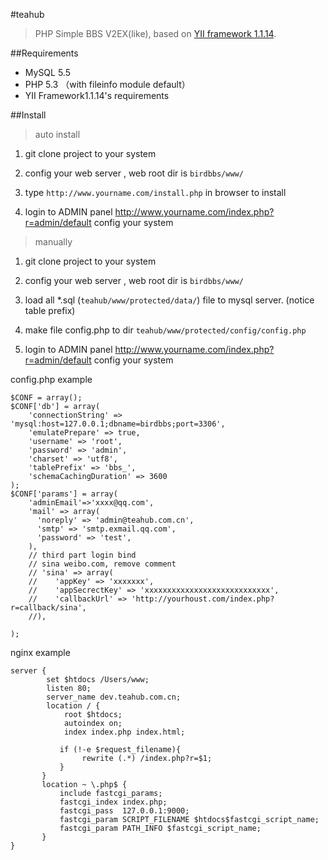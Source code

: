#teahub
 
> PHP Simple BBS V2EX(like), based on [YII framework 1.1.14](http://www.yiiframework.com). 

##Requirements
- MySQL 5.5
- PHP 5.3 （with fileinfo module default）
- YII Framework1.1.14's requirements

##Install
> auto install

1. git clone project to your system

2. config your web server , web root dir is `birdbbs/www/`

3. type  `http://www.yourname.com/install.php` in browser to install

4. login to ADMIN panel http://www.yourname.com/index.php?r=admin/default config your system

> manually

1. git clone project to your system

2. config your web server , web root dir is `birdbbs/www/`

3. load all *.sql (`teahub/www/protected/data/`) file to mysql server. (notice table prefix)

4. make file config.php to dir `teahub/www/protected/config/config.php`

5. login to ADMIN panel http://www.yourname.com/index.php?r=admin/default config your system


config.php example
```
$CONF = array();
$CONF['db'] = array(
    'connectionString' => 'mysql:host=127.0.0.1;dbname=birdbbs;port=3306',
    'emulatePrepare' => true,
    'username' => 'root',
    'password' => 'admin',
    'charset' => 'utf8',
    'tablePrefix' => 'bbs_',
    'schemaCachingDuration' => 3600
);
$CONF['params'] = array(
    'adminEmail'=>'xxxx@qq.com',
    'mail' => array(
      'noreply' => 'admin@teahub.com.cn',
      'smtp' => 'smtp.exmail.qq.com',
      'password' => 'test',
    ),
    // third part login bind
    // sina weibo.com, remove comment
    // 'sina' => array(
    //    'appKey' => 'xxxxxxx',
    //    'appSecrectKey' => 'xxxxxxxxxxxxxxxxxxxxxxxxxxxx',
    //    'callbackUrl' => 'http://yourhoust.com/index.php?r=callback/sina',
    //),

);

```

nginx example
```
server {
        set $htdocs /Users/www;
        listen 80;
        server_name dev.teahub.com.cn;
        location / {
            root $htdocs;
            autoindex on;
            index index.php index.html;
    
           if (!-e $request_filename){
                rewrite (.*) /index.php?r=$1;
           }
       }
       location ~ \.php$ {
           include fastcgi_params;
           fastcgi_index index.php;
           fastcgi_pass  127.0.0.1:9000;
           fastcgi_param SCRIPT_FILENAME $htdocs$fastcgi_script_name;
           fastcgi_param PATH_INFO $fastcgi_script_name;
       }
}


